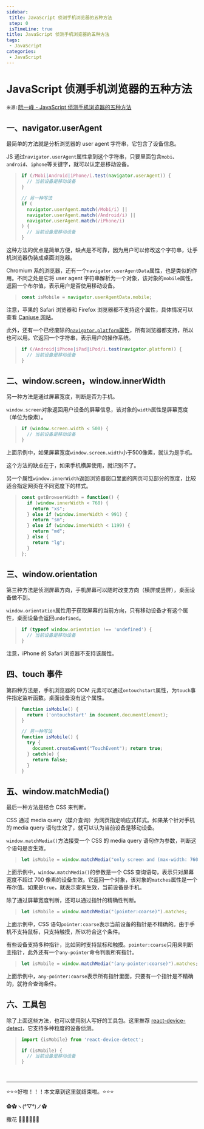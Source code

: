 ```yaml
---
sidebar:
 title: JavaScript 侦测手机浏览器的五种方法
 step: 0
 isTimeLine: true
title: JavaScript 侦测手机浏览器的五种方法
tags:
 - JavaScript
categories:
 - JavaScript
---
```


# JavaScript 侦测手机浏览器的五种方法

`来源:`[阮一峰 - JavaScript 侦测手机浏览器的五种方法](https://www.ruanyifeng.com/blog/2021/09/detecting-mobile-browser.html)

## 一、navigator.userAgent

最简单的方法就是分析浏览器的 user agent 字符串，它包含了设备信息。

JS 通过`navigator.userAgent`属性拿到这个字符串，只要里面包含`mobi`、`android`、`iphone`等关键字，就可以认定是移动设备。

> ```javascript
> if (/Mobi|Android|iPhone/i.test(navigator.userAgent)) {
>   // 当前设备是移动设备
> }
> 
> // 另一种写法
> if (
>   navigator.userAgent.match(/Mobi/i) ||
>   navigator.userAgent.match(/Android/i) ||
>   navigator.userAgent.match(/iPhone/i)
> ) {
>   // 当前设备是移动设备
> }
> ```

这种方法的优点是简单方便，缺点是不可靠，因为用户可以修改这个字符串，让手机浏览器伪装成桌面浏览器。

Chromium 系的浏览器，还有一个`navigator.userAgentData`属性，也是类似的作用。不同之处是它将 user agent 字符串解析为一个对象，该对象的`mobile`属性，返回一个布尔值，表示用户是否使用移动设备。

> ```javascript
> const isMobile = navigator.userAgentData.mobile; 
> ```

注意，苹果的 Safari 浏览器和 Firefox 浏览器都不支持这个属性，具体情况可以查看 [Caniuse 网站](https://caniuse.com/mdn-api_navigator_useragentdata)。

此外，还有一个已经废除的[`navigator.platform`属性](https://stackoverflow.com/questions/19877924/what-is-the-list-of-possible-values-for-navigator-platform-as-of-today)，所有浏览器都支持，所以也可以用。它返回一个字符串，表示用户的操作系统。

> ```javascript
> if (/Android|iPhone|iPad|iPod/i.test(navigator.platform)) {
>   // 当前设备是移动设备
> }
> ```

## 二、window.screen，window.innerWidth

另一种方法是通过屏幕宽度，判断是否为手机。

`window.screen`对象返回用户设备的屏幕信息，该对象的`width`属性是屏幕宽度（单位为像素）。

> ```javascript
> if (window.screen.width < 500) {
>   // 当前设备是移动设备 
> }
> ```

上面示例中，如果屏幕宽度`window.screen.width`小于500像素，就认为是手机。

这个方法的缺点在于，如果手机横屏使用，就识别不了。

另一个属性`window.innerWidth`返回浏览器窗口里面的网页可见部分的宽度，比较适合指定网页在不同宽度下的样式。

> ```javascript
> const getBrowserWidth = function() {
>   if (window.innerWidth < 768) {
>     return "xs";
>   } else if (window.innerWidth < 991) {
>     return "sm";
>   } else if (window.innerWidth < 1199) {
>     return "md";
>   } else {
>     return "lg";
>   }
> };
> ```

## 三、window.orientation

第三种方法是侦测屏幕方向，手机屏幕可以随时改变方向（横屏或竖屏），桌面设备做不到。

`window.orientation`属性用于获取屏幕的当前方向，只有移动设备才有这个属性，桌面设备会返回`undefined`。

> ```javascript
> if (typeof window.orientation !== 'undefined') {
>   // 当前设备是移动设备 
> }
> ```

注意，iPhone 的 Safari 浏览器不支持该属性。

## 四、touch 事件

第四种方法是，手机浏览器的 DOM 元素可以通过`ontouchstart`属性，为`touch`事件指定监听函数。桌面设备没有这个属性。

> ```javascript
> function isMobile() { 
>   return ('ontouchstart' in document.documentElement); 
> }
> 
> // 另一种写法
> function isMobile() {
>   try {
>     document.createEvent("TouchEvent"); return true;
>   } catch(e) {
>     return false; 
>   }
> }
> ```

## 五、window.matchMedia()

最后一种方法是结合 CSS 来判断。

CSS 通过 media query（媒介查询）为网页指定响应式样式。如果某个针对手机的 media query 语句生效了，就可以认为当前设备是移动设备。

`window.matchMedia()`方法接受一个 CSS 的 media query 语句作为参数，判断这个语句是否生效。

> ```javascript
> let isMobile = window.matchMedia("only screen and (max-width: 760px)").matches;
> ```

上面示例中，`window.matchMedia()`的参数是一个 CSS 查询语句，表示只对屏幕宽度不超过 700 像素的设备生效。它返回一个对象，该对象的`matches`属性是一个布尔值。如果是`true`，就表示查询生效，当前设备是手机。

除了通过屏幕宽度判断，还可以通过指针的精确性判断。

> ```javascript
> let isMobile = window.matchMedia("(pointer:coarse)").matches;
> ```

上面示例中，CSS 语句`pointer:coarse`表示当前设备的指针是不精确的。由于手机不支持鼠标，只支持触摸，所以符合这个条件。

有些设备支持多种指针，比如同时支持鼠标和触摸。`pointer:coarse`只用来判断主指针，此外还有一个`any-pointer`命令判断所有指针。

> ```javascript
> let isMobile = window.matchMedia("(any-pointer:coarse)").matches;
> ```

上面示例中，`any-pointer:coarse`表示所有指针里面，只要有一个指针是不精确的，就符合查询条件。

## 六、工具包

除了上面这些方法，也可以使用别人写好的工具包。这里推荐 [react-device-detect](https://www.npmjs.com/package/react-device-detect)，它支持多种粒度的设备侦测。

> ```javascript
> import {isMobile} from 'react-device-detect';
> 
> if (isMobile) {
>   // 当前设备是移动设备
> }
> ```

<br/>
<hr />

⭐️⭐️⭐️好啦！！！本文章到这里就结束啦。⭐️⭐️⭐️

✿✿ヽ(°▽°)ノ✿

撒花 🌸🌸🌸🌸🌸🌸
